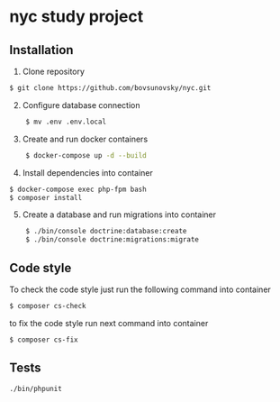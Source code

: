 # nyc study project

## Installation

1. Clone repository

```sh
$ git clone https://github.com/bovsunovsky/nyc.git
```

2. Configure database connection

```sh
    $ mv .env .env.local
```
   
3. Create and run docker containers

```sh
    $ docker-compose up -d --build
```

4. Install dependencies into container

```sh 
$ docker-compose exec php-fpm bash
$ composer install
```   

5. Create a database and run migrations into container

```sh
    $ ./bin/console doctrine:database:create
    $ ./bin/console doctrine:migrations:migrate
```   


## Code style


To check the code style just run the following command into container


```bash
$ composer cs-check
```


to fix the code style run next command into container

```bash
$ composer cs-fix
```
##  Tests

```bash
./bin/phpunit
```
